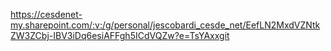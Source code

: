 https://cesdenet-my.sharepoint.com/:v:/g/personal/jescobardi_cesde_net/EefLN2MxdVZNtkZW3ZCbj-IBV3iDq6esiAFFgh5ICdVQZw?e=TsYAxxgit 
